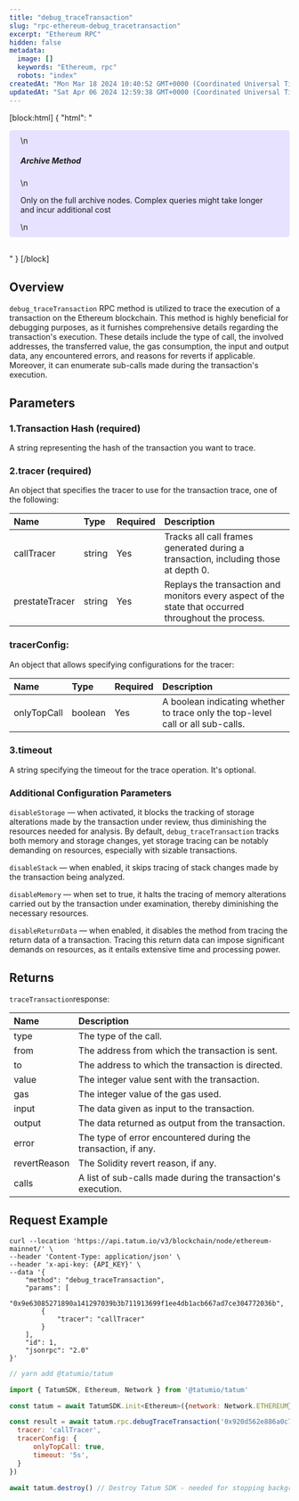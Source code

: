 ```yaml
---
title: "debug_traceTransaction"
slug: "rpc-ethereum-debug_tracetransaction"
excerpt: "Ethereum RPC"
hidden: false
metadata: 
  image: []
  keywords: "Ethereum, rpc"
  robots: "index"
createdAt: "Mon Mar 18 2024 10:40:52 GMT+0000 (Coordinated Universal Time)"
updatedAt: "Sat Apr 06 2024 12:59:38 GMT+0000 (Coordinated Universal Time)"
---
```

[block:html]
{
  "html": "<div style="padding: 10px 20px; border-radius: 5px; background-color: #e6e2ff; margin: 0 0 30px 0;">\n  <h5>Archive Method</h5>\n  <p>Only on the full archive nodes. Complex queries might take longer and incur additional cost</p>\n</div>"
}
[/block]


## Overview

`debug_traceTransaction` RPC method is utilized to trace the execution of a transaction on the Ethereum blockchain. This method is highly beneficial for debugging purposes, as it furnishes comprehensive details regarding the transaction's execution. These details include the type of call, the involved addresses, the transferred value, the gas consumption, the input and output data, any encountered errors, and reasons for reverts if applicable. Moreover, it can enumerate sub-calls made during the transaction's execution.

## Parameters

### 1.Transaction Hash (required)

A string representing the hash of the transaction you want to trace.

### 2.tracer (required)

An object that specifies the tracer to use for the transaction trace, one of the following:

| Name           | Type   | Required | Description                                                                                          |
| :------------- | :----- | :------- | :--------------------------------------------------------------------------------------------------- |
| callTracer     | string | Yes      | Tracks all call frames generated during a transaction, including those at depth 0.                   |
| prestateTracer | string | Yes      | Replays the transaction and monitors every aspect of the state that occurred throughout the process. |

### tracerConfig:

An object that allows specifying configurations for the tracer:

| Name        | Type    | Required | Description                                                                     |
| :---------- | :------ | :------- | :------------------------------------------------------------------------------ |
| onlyTopCall | boolean | Yes      | A boolean indicating whether to trace only the top-level call or all sub-calls. |

### 3.timeout

A string specifying the timeout for the trace operation. It's optional.

### Additional Configuration Parameters

`disableStorage` — when activated, it blocks the tracking of storage alterations made by the transaction under review, thus diminishing the resources needed for analysis. By default, `debug_traceTransaction` tracks both memory and storage changes, yet storage tracing can be notably demanding on resources, especially with sizable transactions.

`disableStack` — when enabled, it skips tracing of stack changes made by the transaction being analyzed.

`disableMemory` — when set to true, it halts the tracing of memory alterations carried out by the transaction under examination, thereby diminishing the necessary resources.

`disableReturnData` — when enabled, it disables the method from tracing the return data of a transaction. Tracing this return data can impose significant demands on resources, as it entails extensive time and processing power.

## Returns

`traceTransaction`response:

| Name         | Description                                                   |
| :----------- | :------------------------------------------------------------ |
| type         | The type of the call.                                         |
| from         | The address from which the transaction is sent.               |
| to           | The address to which the transaction is directed.             |
| value        | The integer value sent with the transaction.                  |
| gas          | The integer value of the gas used.                            |
| input        | The data given as input to the transaction.                   |
| output       | The data returned as output from the transaction.             |
| error        | The type of error encountered during the transaction, if any. |
| revertReason | The Solidity revert reason, if any.                           |
| calls        | A list of sub-calls made during the transaction's execution.  |

## Request Example

```curl
curl --location 'https://api.tatum.io/v3/blockchain/node/ethereum-mainnet/' \
--header 'Content-Type: application/json' \
--header 'x-api-key: {API_KEY}' \
--data '{
    "method": "debug_traceTransaction",
    "params": [
        "0x9e63085271890a141297039b3b711913699f1ee4db1acb667ad7ce304772036b",
        {
            "tracer": "callTracer"
        }
    ],
    "id": 1,
    "jsonrpc": "2.0"
}'
```
```javascript JS SDK
// yarn add @tatumio/tatum

import { TatumSDK, Ethereum, Network } from '@tatumio/tatum'

const tatum = await TatumSDK.init<Ethereum>({network: Network.ETHEREUM})

const result = await tatum.rpc.debugTraceTransaction('0x920d562e886a0c7c1f07ecee2ee5557f72d3056b205f8811c57e2615a3b6adb0', {
  tracer: 'callTracer',
  tracerConfig: {
      onlyTopCall: true,
      timeout: '5s',
  }
})

await tatum.destroy() // Destroy Tatum SDK - needed for stopping background jobs
```
